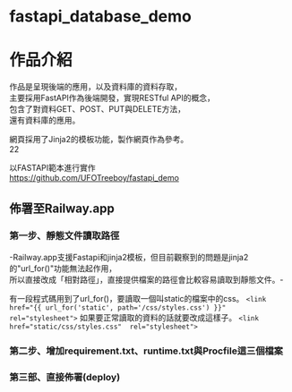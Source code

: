 # fastapi_database_demo

# 作品介紹

作品是呈現後端的應用，以及資料庫的資料存取，</br>
主要採用FastAPI作為後端開發，實現RESTful API的概念，</br>
包含了對資料GET、POST、PUT與DELETE方法，</br>
還有資料庫的應用。</br>

網頁採用了Jinja2的模板功能，製作網頁作為參考。</br>
22

以FASTAPI範本進行實作</br>
https://github.com/UFOTreeboy/fastapi_demo

## 佈署至Railway.app

### 第一步、靜態文件讀取路徑
-Railway.app支援Fastapi和jinja2模板，但目前觀察到的問題是jinja2的"url_for()"功能無法起作用，</br>
所以直接改成「相對路徑」，直接提供檔案的路徑會比較容易讀取到靜態文件。-</br>

有一段程式碼用到了url_for()，要讀取一個叫static的檔案中的css。
`<link href="{{ url_for('static', path='/css/styles.css') }}" rel="stylesheet">`
如果要正常讀取的資料的話就要改成這樣子。
`<link href="static/css/styles.css"  rel="stylesheet">`

### 第二步、增加requirement.txt、runtime.txt與Procfile這三個檔案
### 第三部、直接佈署(deploy)
